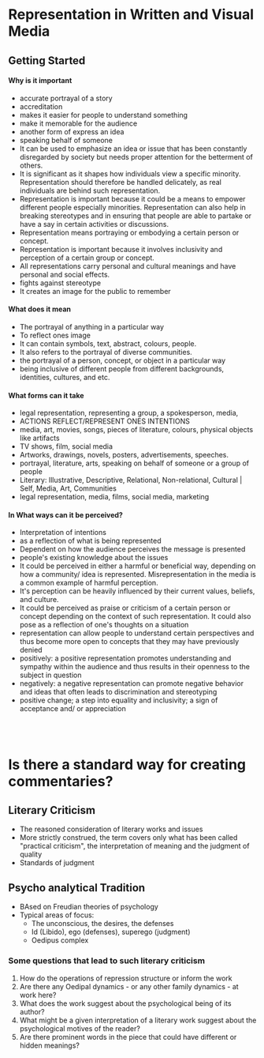 # Representation in Written and Visual Media



## Getting Started


 #### Why is it important
 - accurate portrayal of a story
 - accreditation
 - makes it easier for people to understand something
 - make it memorable for the audience
 - another form of express an idea
 - speaking behalf of someone
 - It can be used to emphasize an idea or issue that has been constantly disregarded by society but needs proper attention for the betterment of others.
 - It is significant as it shapes how individuals view a specific minority. Representation should therefore be handled delicately, as real individuals are behind such representation.
 - Representation is important because it could be a means to empower different people especially minorities. Representation can also help in breaking stereotypes and in ensuring that people are able to partake or have a say in certain activities or discussions.
 - Representation means portraying or embodying a certain person or concept.
 - Representation is important because it involves inclusivity and perception of a certain group or concept.
 - All representations carry personal and cultural meanings and have personal and social effects.
 - fights against stereotype
 - It creates an image for the public to remember


#### What does it mean
 - The portrayal of anything in a particular way
 - To reflect ones image
 - It can contain symbols, text, abstract, colours, people.
 - It also refers to the portrayal of diverse communities.
 - the portrayal of a person, concept, or object in a particular way
 - being inclusive of different people from different backgrounds, identities, cultures, and etc.



 #### What  forms can it take
 - legal representation, representing a group, a spokesperson, media,
 - ACTIONS REFLECT/REPRESENT ONES INTENTIONS
 - media, art, movies, songs, pieces of literature, colours, physical objects like artifacts
 - TV shows, film, social media
 - Artworks, drawings, novels, posters, advertisements, speeches.
 - portrayal, literature, arts, speaking on behalf of someone or a group of people
 - Literary: Illustrative, Descriptive, Relational, Non-relational, Cultural | Self, Media, Art, Communities
 - legal representation, media, films, social media, marketing



#### In What ways can it be perceived?
- Interpretation of intentions
- as a reflection of what is being represented
- Dependent on how the audience perceives the message is presented
- people's existing knowledge about the issues
- It could be perceived in either a harmful or beneficial way, depending on how a community/ idea is represented. Misrepresentation in the media is a common example of harmful perception.
- It's perception can be heavily influenced by their current values, beliefs, and culture.
- It could be perceived as praise or criticism of a certain person or concept depending on the context of such representation. It could also pose as a reflection of one's thoughts on a situation
- representation can allow people to understand certain perspectives and thus become more open to concepts that they may have previously denied
- positively: a positive representation promotes understanding and sympathy within the audience and thus results in their openness to the subject in question
- negatively: a negative representation can promote negative behavior and ideas that often leads to discrimination and stereotyping
- positive change; a step into equality and inclusivity; a sign of acceptance and/ or appreciation


<br><br>


# Is there a standard way for creating commentaries?

## Literary Criticism

 - The reasoned consideration of literary works and issues
 - More strictly construed, the term covers only what has been called "practical criticism", the interpretation of meaning and the judgment of quality
 - Standards of judgment 


## Psycho analytical Tradition

 - BAsed on Freudian theories of psychology
 - Typical areas of focus:
	 - The unconscious, the desires, the defenses
	 - Id (Libido), ego (defenses), superego (judgment)
	 - Oedipus complex


### Some questions that lead to such literary criticism

1. How do the operations of repression structure or inform the work
2. Are there any Oedipal dynamics - or any other family dynamics - at work here?
3. What does the work suggest about the psychological being of its author? 
4. What might be a given interpretation of a literary work suggest about the psychological motives of the reader?
5. Are there prominent words in the piece that could have different or hidden meanings? 

